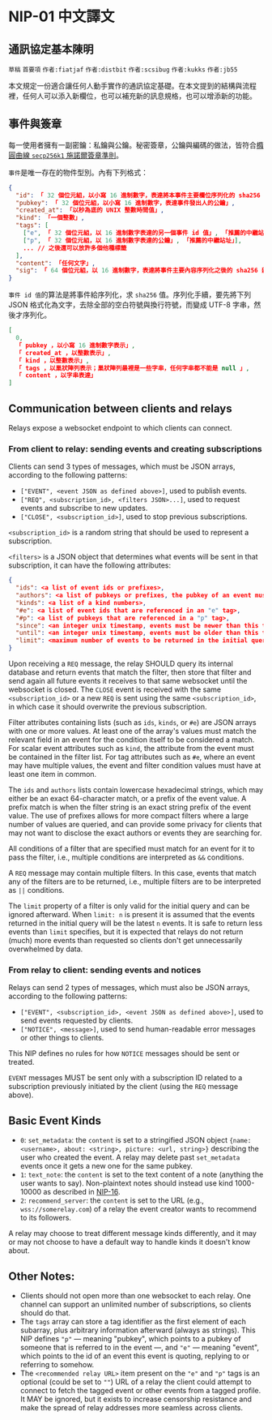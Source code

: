 NIP-01 中文譯文
==============

通訊協定基本陳明
-------------

`草稿` `首要項` `作者:fiatjaf` `作者:distbit` `作者:scsibug` `作者:kukks` `作者:jb55`

本文規定一份適合讓任何人動手實作的通訊協定基礎。在本文提到的結構與流程裡，任何人可以添入新欄位，也可以補充新的訊息規格，也可以增添新的功能。

## 事件與簽章

每一使用者擁有一副密鑰：私鑰與公鑰。秘密簽章，公鑰與編碼的做法，皆符合[橢圓曲線 `secp256k1` 施諾爾簽章準則](https://bips.xyz/340)。

`事件`是唯一存在的物件型別。內有下列格式：

```json
{
  "id": 「 32 個位元組，以小寫 16 進制數字，表達將本事件主要欄位序列化的 sha256 文字」,
  "pubkey": 「 32 個位元組，以小寫 16 進制數字，表達事件發出人的公鑰」,
  "created_at": 「以秒為底的 UNIX 整數時間值」,
  "kind": 「一個整數」,
  "tags": [
    ["e", 「 32 個位元組，以 16 進制數字表達的另一個事件 id 值」, 「推薦的中繼站址」],
    ["p", 「 32 個位元組，以 16 進制數字表達的公鑰」, 「推薦的中繼站址」],
    ... // 之後還可以放許多個他種標籤
  ],
  "content": 「任何文字」,
  "sig": 「 64 個位元組，以 16 進制數字，表達將事件主要內容序列化之後的 sha256 雜湊碼再加以簽章值；即本事件 id 值的簽章值」
}
```

`事件 id 值`的算法是將事件給序列化，求 `sha256` 值。序列化手續，要先將下列 JSON 格式化為文字，去除全部的空白符號與換行符號，而變成 UTF-8 字串，然後才序列化。

```json
[
  0,
  「 pubkey ，以小寫 16 進制數字表示」,
  「 created_at ，以整數表示」,
  「 kind ，以整數表示」,
  「 tags ，以巢狀陣列表示；巢狀陣列最裡是一些字串，任何字串都不能是 null 」,
  「 content ，以字串表達」
]
```

## Communication between clients and relays

Relays expose a websocket endpoint to which clients can connect.

### From client to relay: sending events and creating subscriptions

Clients can send 3 types of messages, which must be JSON arrays, according to the following patterns:

  * `["EVENT", <event JSON as defined above>]`, used to publish events.
  * `["REQ", <subscription_id>, <filters JSON>...]`, used to request events and subscribe to new updates.
  * `["CLOSE", <subscription_id>]`, used to stop previous subscriptions.

`<subscription_id>` is a random string that should be used to represent a subscription.

`<filters>` is a JSON object that determines what events will be sent in that subscription, it can have the following attributes:

```json
{
  "ids": <a list of event ids or prefixes>,
  "authors": <a list of pubkeys or prefixes, the pubkey of an event must be one of these>,
  "kinds": <a list of a kind numbers>,
  "#e": <a list of event ids that are referenced in an "e" tag>,
  "#p": <a list of pubkeys that are referenced in a "p" tag>,
  "since": <an integer unix timestamp, events must be newer than this to pass>,
  "until": <an integer unix timestamp, events must be older than this to pass>,
  "limit": <maximum number of events to be returned in the initial query>
}
```

Upon receiving a `REQ` message, the relay SHOULD query its internal database and return events that match the filter, then store that filter and send again all future events it receives to that same websocket until the websocket is closed. The `CLOSE` event is received with the same `<subscription_id>` or a new `REQ` is sent using the same `<subscription_id>`, in which case it should overwrite the previous subscription.

Filter attributes containing lists (such as `ids`, `kinds`, or `#e`) are JSON arrays with one or more values.  At least one of the array's values must match the relevant field in an event for the condition itself to be considered a match.  For scalar event attributes such as `kind`, the attribute from the event must be contained in the filter list.  For tag attributes such as `#e`, where an event may have multiple values, the event and filter condition values must have at least one item in common.

The `ids` and `authors` lists contain lowercase hexadecimal strings, which may either be an exact 64-character match, or a prefix of the event value.  A prefix match is when the filter string is an exact string prefix of the event value.  The use of prefixes allows for more compact filters where a large number of values are queried, and can provide some privacy for clients that may not want to disclose the exact authors or events they are searching for.

All conditions of a filter that are specified must match for an event for it to pass the filter, i.e., multiple conditions are interpreted as `&&` conditions.

A `REQ` message may contain multiple filters. In this case, events that match any of the filters are to be returned, i.e., multiple filters are to be interpreted as `||` conditions.

The `limit` property of a filter is only valid for the initial query and can be ignored afterward. When `limit: n` is present it is assumed that the events returned in the initial query will be the latest `n` events. It is safe to return less events than `limit` specifies, but it is expected that relays do not return (much) more events than requested so clients don't get unnecessarily overwhelmed by data.

### From relay to client: sending events and notices

Relays can send 2 types of messages, which must also be JSON arrays, according to the following patterns:

  * `["EVENT", <subscription_id>, <event JSON as defined above>]`, used to send events requested by clients.
  * `["NOTICE", <message>]`, used to send human-readable error messages or other things to clients.

This NIP defines no rules for how `NOTICE` messages should be sent or treated.

`EVENT` messages MUST be sent only with a subscription ID related to a subscription previously initiated by the client (using the `REQ` message above).

## Basic Event Kinds

  - `0`: `set_metadata`: the `content` is set to a stringified JSON object `{name: <username>, about: <string>, picture: <url, string>}` describing the user who created the event. A relay may delete past `set_metadata` events once it gets a new one for the same pubkey.
  - `1`: `text_note`: the `content` is set to the text content of a note (anything the user wants to say). Non-plaintext notes should instead use kind 1000-10000 as described in [NIP-16](16.md).
  - `2`: `recommend_server`: the `content` is set to the URL (e.g., `wss://somerelay.com`) of a relay the event creator wants to recommend to its followers.

A relay may choose to treat different message kinds differently, and it may or may not choose to have a default way to handle kinds it doesn't know about.

## Other Notes:

- Clients should not open more than one websocket to each relay. One channel can support an unlimited number of subscriptions, so clients should do that.
- The `tags` array can store a tag identifier as the first element of each subarray, plus arbitrary information afterward (always as strings). This NIP defines `"p"` — meaning "pubkey", which points to a pubkey of someone that is referred to in the event —, and `"e"` — meaning "event", which points to the id of an event this event is quoting, replying to or referring to somehow.
- The `<recommended relay URL>` item present on the `"e"` and `"p"` tags is an optional (could be set to `""`) URL of a relay the client could attempt to connect to fetch the tagged event or other events from a tagged profile. It MAY be ignored, but it exists to increase censorship resistance and make the spread of relay addresses more seamless across clients.
